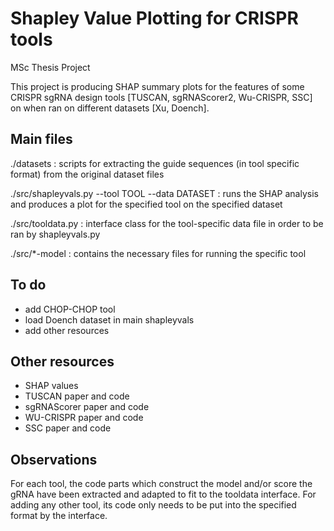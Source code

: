 # Shapley Value Plotting for CRISPR tools
MSc Thesis Project

This project is producing SHAP summary plots for the features of some CRISPR sgRNA design tools [TUSCAN, sgRNAScorer2, Wu-CRISPR, SSC] on when ran on different datasets [Xu, Doench].

## Main files 
  ./datasets : scripts for extracting the guide sequences (in tool specific format) from the original dataset files
  
  ./src/shapleyvals.py --tool TOOL --data DATASET : runs the SHAP analysis and produces a plot for the specified tool on the specified dataset
  
  ./src/tooldata.py : interface class for the tool-specific data file in order to be ran by shapleyvals.py
  
  ./src/\*-model : contains the necessary files for running the specific tool
  
## To do
 - add CHOP-CHOP tool 
 - load Doench dataset in main shapleyvals
 - add other resources

## Other resources 
  - SHAP values
  - TUSCAN paper and code
  - sgRNAScorer paper and code
  - WU-CRISPR paper and code
  - SSC paper and code 
  
 ## Observations 
 For each tool, the code parts which construct the model and/or score the gRNA have been extracted and adapted to fit to the tooldata interface. For adding any other tool, its code only needs to be put into the specified format by the interface.
  
